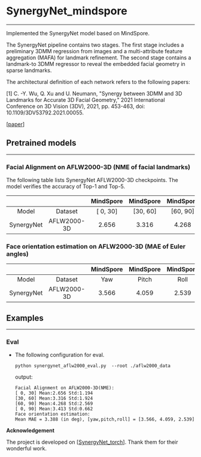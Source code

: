 # SynergyNet_mindspore

***
Implemented the SynergyNet model based on MindSpore.

The SynergyNet pipeline contains two stages. The first stage includes a preliminary 3DMM regression from images and a multi-attribute feature aggregation (MAFA) for landmark refinement. The second stage contains a landmark-to 3DMM regressor to reveal the embedded facial geometry in sparse landmarks.

The architectural definition of each network refers to the following papers:

[1] C. -Y. Wu, Q. Xu and U. Neumann, "Synergy between 3DMM and 3D Landmarks for Accurate 3D Facial Geometry," 2021 International Conference on 3D Vision (3DV), 2021, pp. 453-463, doi: 10.1109/3DV53792.2021.00055.

[<a href="https://arxiv.org/abs/2110.09772">paper</a>]

## Pretrained models

***

### Facial Alignment on AFLW2000-3D (NME of facial landmarks)

The following table lists SynergyNet AFLW2000-3D checkpoints. The model verifies the accuracy
of Top-1 and Top-5.

|  | | MindSpore | MindSpore |  MindSpore |  MindSpore  | Pytorch_official | Pytorch_official | Pytorch_official |Pytorch_official || |
|:-----:|:---------:|:---------:|:----------:|:-----------:|:-----------:|:-----------:|:---------:|:---------:|:---------:|:-----------:|:-----------:|
| Model | Dataset |  [ 0, 30] | [30, 60] | [60, 90] | [ 0, 90] |[ 0, 30] | [30, 60] |[60, 90] |[ 0, 90] |Download | Config |
| SynergyNet | AFLW2000-3D | 2.656 |3.316|4.268|3.413|2.656|3.316|4.268|3.413|

### Face orientation estimation on AFLW2000-3D (MAE of Euler angles)

|  | | MindSpore | MindSpore |  MindSpore |  MindSpore  | Pytorch_official | Pytorch_official |  Pytorch_official |Pytorch_official || |
|:-----:|:---------:|:---------:|:----------:|:-----------:|:-----------:|:-----------:|:---------:|:---------:|:---------:|:---------:|:---------:|
| Model | Dataset | Yaw  | Pitch | Roll | Mean MAE |Yaw  | Pitch | Roll | Mean MAE |Download | Config |
| SynergyNet | AFLW2000-3D |3.566  |4.059 |2.539|3.388|3.566  |4.059|2.539|3.388|

## Examples

***

### Eval

- The following configuration for eval.

  ```shell
  python synergynet_aflw2000_eval.py  --root ./aflw2000_data
  ```

  output:

  ```text
  Facial Alignment on AFLW2000-3D(NME):
  [ 0, 30] Mean:2.656 Std:1.194
  [30, 60] Mean:3.316 Std:1.924
  [60, 90] Mean:4.268 Std:2.569
  [ 0, 90] Mean:3.413 Std:0.662
  Face orientation estimation:
  Mean MAE = 3.388 (in deg), [yaw,pitch,roll] = [3.566, 4.059, 2.539]
  ```
  
**Acknowledgement**

The project is developed on [<a href="https://choyingw.github.io/works/SynergyNet">SynergyNet_torch</a>]. Thank them for their wonderful work. 
